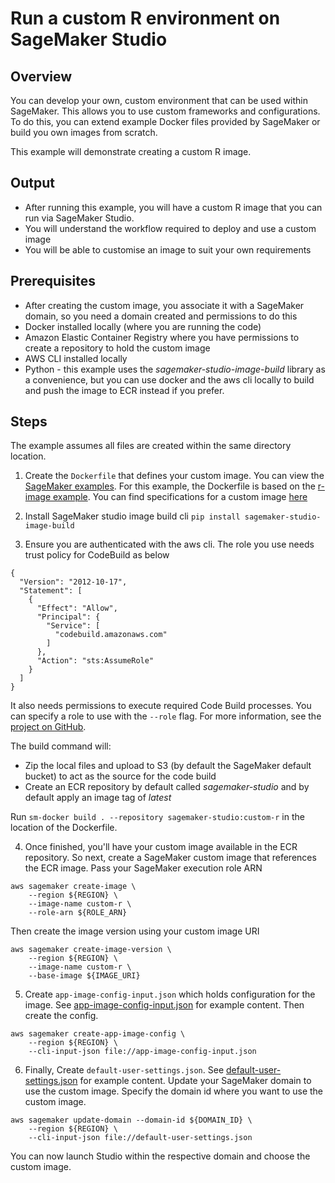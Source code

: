 
# Run a custom R environment on SageMaker Studio

## Overview
You can develop your own, custom environment that can be used within SageMaker. This allows you to use custom frameworks and configurations. To do this, you can extend example Docker files provided by SageMaker or build you own images from scratch. 

This example will demonstrate creating a custom R image. 

## Output
* After running this example, you will have a custom R image that you can run via SageMaker Studio. 
* You will understand the workflow required to deploy and use a custom image
* You will be able to customise an image to suit your own requirements 

## Prerequisites 
* After creating the custom image, you associate it with a SageMaker domain, so you need a domain created and permissions to do this
* Docker installed locally (where you are running the code)
* Amazon Elastic Container Registry where you have permissions to create a repository to hold the custom image 
* AWS CLI installed locally
* Python - this example uses the *sagemaker-studio-image-build* library as a convenience, but you can use docker and the aws cli locally to build and push the image to ECR instead if you prefer. 

## Steps

The example assumes all files are created within the same directory location. 

1. Create the ```Dockerfile``` that defines your custom image. You can view the [SageMaker examples](https://github.com/aws-samples/sagemaker-studio-custom-image-samples). For this example, the Dockerfile is based on the [r-image example](https://github.com/aws-samples/sagemaker-studio-custom-image-samples/tree/main/examples/r-image). You can find specifications for a custom image [here](https://docs.aws.amazon.com/sagemaker/latest/dg/studio-byoi-specs.html)


2. Install SageMaker studio image build cli ```pip install sagemaker-studio-image-build```

3. Ensure you are authenticated with the aws cli. The role you use needs trust policy for CodeBuild as below
```
{
  "Version": "2012-10-17",
  "Statement": [
    {
      "Effect": "Allow",
      "Principal": {
        "Service": [
          "codebuild.amazonaws.com"
        ]
      },
      "Action": "sts:AssumeRole"
    }
  ]
}
```
It also needs permissions to execute required Code Build processes. You can specify a role to use with the ```--role``` flag. For more information, see the [project on GitHub](https://github.com/aws-samples/sagemaker-studio-image-build-cli).

The build command will: 
* Zip the local files and upload to S3 (by default the SageMaker default bucket) to act as the source for the code build 
* Create an ECR repository by default called *sagemaker-studio* and by default apply an image tag of *latest*

Run ```sm-docker build . --repository sagemaker-studio:custom-r``` in the location of the Dockerfile. 


4. Once finished, you'll have your custom image available in the ECR repository. So next, create a SageMaker custom image that references the ECR image. Pass your SageMaker execution role ARN 
```
aws sagemaker create-image \
    --region ${REGION} \
    --image-name custom-r \
    --role-arn ${ROLE_ARN}
```

Then create the image version using your custom image URI
```
aws sagemaker create-image-version \
    --region ${REGION} \
    --image-name custom-r \
    --base-image ${IMAGE_URI}
```

5. Create ```app-image-config-input.json``` which holds configuration for the image. See [app-image-config-input.json](app-image-config-input.json) for example content. Then create the config. 
```
aws sagemaker create-app-image-config \
    --region ${REGION} \
    --cli-input-json file://app-image-config-input.json
```

6. Finally, Create ```default-user-settings.json```. See [default-user-settings.json](default-user-settings.json) for example content. Update your SageMaker domain to use the custom image. Specify the domain id where you want to use the custom image. 
```
aws sagemaker update-domain --domain-id ${DOMAIN_ID} \
    --region ${REGION} \
    --cli-input-json file://default-user-settings.json
```


You can now launch Studio within the respective domain and choose the custom image. 


